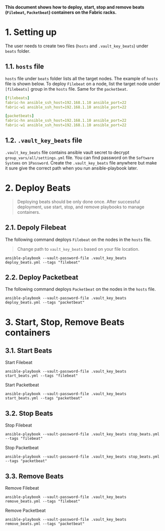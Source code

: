 **This document shows how to deploy, start, stop and remove beats (`Filebeat`, `Packetbeat`) containers on the Fabric racks.**

# 1. Setting up

The user needs to create two files (`hosts` and `.vault_key_beats`) under `beats` folder.

## 1.1. `hosts` file

`hosts` file under `beats` folder lists all the target nodes. The example of `hosts` file is shown below. To deploy `Filebeat` on a node, list the target node under `[filebeats]` group in the `hosts` file. Same for the `packetbeat`.

```yml
[filebeats]
fabric-hn ansible_ssh_host=192.168.1.10 ansible_port=22
fabric-w1 ansible_ssh_host=192.168.1.10 ansible_port=22

[packetbeats]
fabric-hn ansible_ssh_host=192.168.1.10 ansible_port=22
fabric-w1 ansible_ssh_host=192.168.1.10 ansible_port=22
```

## 1.2. `.vault_key_beats` file

`.vault_key_beats` file contains ansible vault secret to decrypt `group_vars/all/settings.yml` file. You can find password on the `Software Systems` on `1Password`. Create the `.vault_key_beats` file anywhere but make it sure give the correct path when you run ansible-playbook later.

# 2. Deploy Beats

> Deploying beats should be only done once. After successful deployment, use start, stop, and remove playbooks to manage containers.

## 2.1. Depoly Filebeat

The following command deploys `Filebeat` on the nodes in the `hosts` file.

> Change path to `vault_key_beats` based on your file location.

```shell
ansible-playbook --vault-password-file .vault_key_beats deploy_beats.yml --tags "filebeat"
```

## 2.2. Deploy Packetbeat

The following command deploys `Packetbeat` on the nodes in the `hosts` file.

```shell
ansible-playbook --vault-password-file .vault_key_beats deploy_beats.yml --tags "packetbeat"
```

# 3. Start, Stop, Remove Beats containers

## 3.1. Start Beats

Start Filebeat

```shell
ansible-playbook --vault-password-file .vault_key_beats start_beats.yml --tags "filebeat"
```

Start Packetbeat

```shell
ansible-playbook --vault-password-file .vault_key_beats start_beats.yml --tags "packetbeat"
```

## 3.2. Stop Beats

Stop Filebeat

```shell
ansible-playbook --vault-password-file .vault_key_beats stop_beats.yml --tags "filebeat"
```

Stop Packetbeat

```shell
ansible-playbook --vault-password-file .vault_key_beats stop_beats.yml --tags "packetbeat"
```

## 3.3. Remove Beats

Remove Filebeat

```shell
ansible-playbook --vault-password-file .vault_key_beats remove_beats.yml --tags "filebeat"
```

Remove Packetbeat

```shell
ansible-playbook --vault-password-file .vault_key_beats remove_beats.yml --tags "packetbeat"
```
